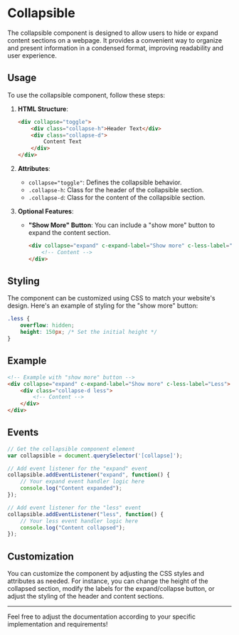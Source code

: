 # Collapsible 

The collapsible component is designed to allow users to hide or expand content sections on a webpage. It provides a convenient way to organize and present information in a condensed format, improving readability and user experience.

## Usage

To use the collapsible component, follow these steps:

1. **HTML Structure**:
   ```html
   <div collapse="toggle"> 
       <div class="collapse-h">Header Text</div>
       <div class="collapse-d">
           Content Text
       </div>
   </div>
   ```

2. **Attributes**:
   - `collapse="toggle"`: Defines the collapsible behavior.
   - `.collapse-h`: Class for the header of the collapsible section.
   - `.collapse-d`: Class for the content of the collapsible section.

3. **Optional Features**:
   - **"Show More" Button**: You can include a "show more" button to expand the content section.
     ```html
     <div collapse="expand" c-expand-label="Show more" c-less-label="Less">
         <!-- Content -->
     </div>
     ```

## Styling

The component can be customized using CSS to match your website's design. Here's an example of styling for the "show more" button:

```css
.less {
    overflow: hidden;
    height: 150px; /* Set the initial height */
}
```

## Example

```html
<!-- Example with "show more" button -->
<div collapse="expand" c-expand-label="Show more" c-less-label="Less">
    <div class="collapse-d less">
        <!-- Content -->
    </div>
</div>
```
## Events
```js
// Get the collapsible component element
var collapsible = document.querySelector('[collapse]');

// Add event listener for the "expand" event
collapsible.addEventListener("expand", function() {
    // Your expand event handler logic here
    console.log("Content expanded");
});

// Add event listener for the "less" event
collapsible.addEventListener("less", function() {
    // Your less event handler logic here
    console.log("Content collapsed");
});

```

## Customization

You can customize the component by adjusting the CSS styles and attributes as needed. For instance, you can change the height of the collapsed section, modify the labels for the expand/collapse button, or adjust the styling of the header and content sections.

---

Feel free to adjust the documentation according to your specific implementation and requirements!
